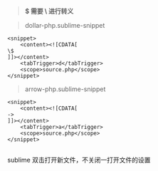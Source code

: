 > **$ 需要 \ 进行转义**

> dollar-php.sublime-snippet

```
<snippet>
    <content><![CDATA[
\$
]]></content>
    <tabTrigger>d</tabTrigger>
    <scope>source.php</scope>
</snippet>
```


> arrow-php.sublime-snippet

```
<snippet>
    <content><![CDATA[
->
]]></content>
    <tabTrigger>a</tabTrigger>
    <scope>source.php</scope>
</snippet>


```


sublime 双击打开新文件，不关闭一打开文件的设置